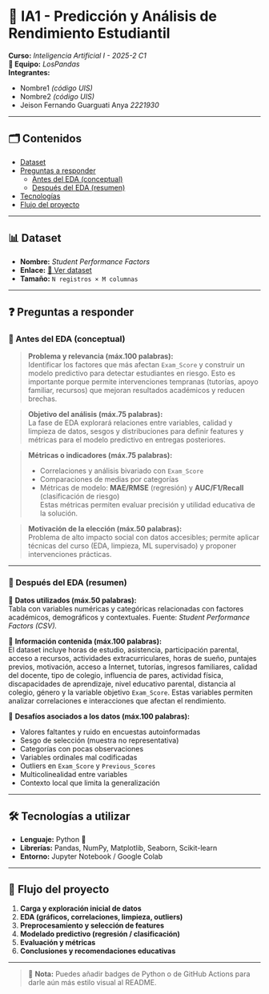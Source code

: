 # 📘 IA1 - Predicción y Análisis de Rendimiento Estudiantil

**Curso:** *Inteligencia Artificial I - 2025-2 C1*  
**👥 Equipo:** *LosPandas*  
**Integrantes:**  
- Nombre1 *(código UIS)*  
- Nombre2 *(código UIS)*  
- Jeison Fernando Guarguati Anya *2221930*  

---

## 🗂️ Contenidos
- [Dataset](#dataset)
- [Preguntas a responder](#preguntas-a-responder)
  - [Antes del EDA (conceptual)](#antes-del-eda-conceptual)
  - [Después del EDA (resumen)](#despues-del-eda-resumen)
- [Tecnologías](#tecnologías-a-utilizar)
- [Flujo del proyecto](#flujo-del-proyecto)

---

## 📊 Dataset
- **Nombre:** *Student Performance Factors*  
- **Enlace:** [🔗 Ver dataset](#)  
- **Tamaño:** `N registros × M columnas`  

---

## ❓ Preguntas a responder

### 🔹 Antes del EDA (conceptual)

> **Problema y relevancia (máx.100 palabras):**  
> Identificar los factores que más afectan `Exam_Score` y construir un modelo predictivo para detectar estudiantes en riesgo. Esto es importante porque permite intervenciones tempranas (tutorías, apoyo familiar, recursos) que mejoran resultados académicos y reducen brechas.

> **Objetivo del análisis (máx.75 palabras):**  
> La fase de EDA explorará relaciones entre variables, calidad y limpieza de datos, sesgos y distribuciones para definir features y métricas para el modelo predictivo en entregas posteriores.

> **Métricas o indicadores (máx.75 palabras):**  
> - Correlaciones y análisis bivariado con `Exam_Score`  
> - Comparaciones de medias por categorías  
> - Métricas de modelo: **MAE/RMSE** (regresión) y **AUC/F1/Recall** (clasificación de riesgo)  
> Estas métricas permiten evaluar precisión y utilidad educativa de la solución.

> **Motivación de la elección (máx.50 palabras):**  
> Problema de alto impacto social con datos accesibles; permite aplicar técnicas del curso (EDA, limpieza, ML supervisado) y proponer intervenciones prácticas.

---

### 🔹 Después del EDA (resumen)

📌 **Datos utilizados (máx.50 palabras):**  
Tabla con variables numéricas y categóricas relacionadas con factores académicos, demográficos y contextuales. Fuente: *Student Performance Factors (CSV).*  

📌 **Información contenida (máx.100 palabras):**  
El dataset incluye horas de estudio, asistencia, participación parental, acceso a recursos, actividades extracurriculares, horas de sueño, puntajes previos, motivación, acceso a Internet, tutorías, ingresos familiares, calidad del docente, tipo de colegio, influencia de pares, actividad física, discapacidades de aprendizaje, nivel educativo parental, distancia al colegio, género y la variable objetivo `Exam_Score`. Estas variables permiten analizar correlaciones e interacciones que afectan el rendimiento.  

📌 **Desafíos asociados a los datos (máx.100 palabras):**  
- Valores faltantes y ruido en encuestas autoinformadas  
- Sesgo de selección (muestra no representativa)  
- Categorías con pocas observaciones  
- Variables ordinales mal codificadas  
- Outliers en `Exam_Score` y `Previous_Scores`  
- Multicolinealidad entre variables  
- Contexto local que limita la generalización  

---

## 🛠️ Tecnologías a utilizar
- **Lenguaje:** Python 🐍  
- **Librerías:** Pandas, NumPy, Matplotlib, Seaborn, Scikit-learn  
- **Entorno:** Jupyter Notebook / Google Colab  

---

## 🚀 Flujo del proyecto
1. **Carga y exploración inicial de datos**  
2. **EDA (gráficos, correlaciones, limpieza, outliers)**  
3. **Preprocesamiento y selección de features**  
4. **Modelado predictivo (regresión / clasificación)**  
5. **Evaluación y métricas**  
6. **Conclusiones y recomendaciones educativas**  

---

> 🔔 **Nota:** Puedes añadir badges de Python o de GitHub Actions para darle aún más estilo visual al README.


